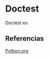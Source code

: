 
# Doctest

Doctest es 


## Referencias

[Python.org](https://docs.python.org/es/3.13/library/doctest.html)